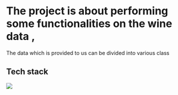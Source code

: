 <h1>The project is about performing some functionalities on the wine data ,</h1>
<p>The data which is provided to us can be divided into various class</p>
<h2>Tech stack</h2>
<img src="/screenshot.png">
